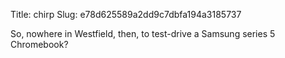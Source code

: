 Title: chirp
Slug: e78d625589a2dd9c7dbfa194a3185737

So, nowhere in Westfield, then, to test-drive a Samsung series 5 Chromebook?
